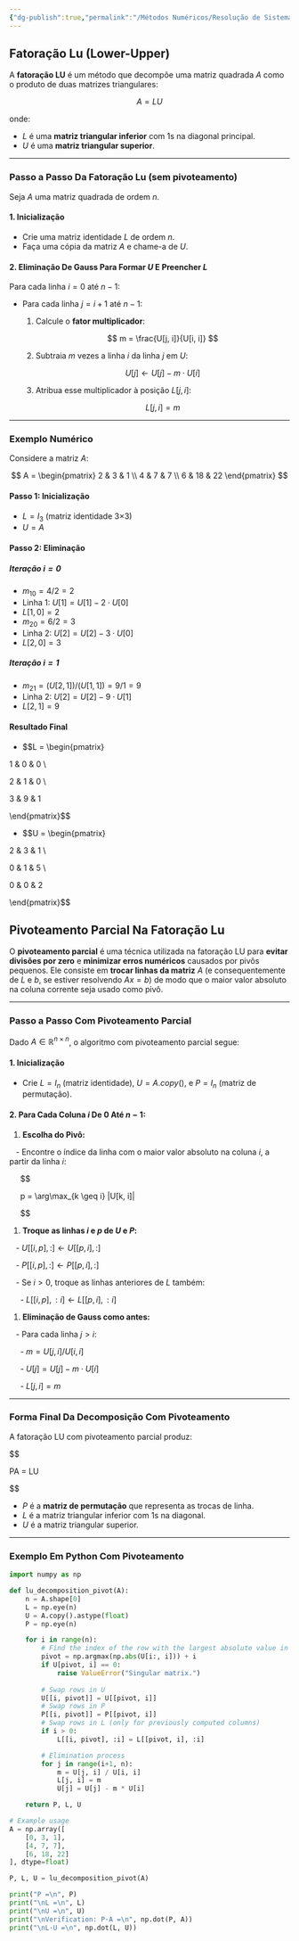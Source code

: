 ```yaml
---
{"dg-publish":true,"permalink":"/Métodos Numéricos/Resolução de Sistemas Lineares/Fatoração LU/","dgPassFrontmatter":true,"created":"2025-04-11T10:37:01.883-03:00"}
---
```



## Fatoração Lu (Lower-Upper)

A **fatoração LU** é um método que decompõe uma matriz quadrada $A$ como o produto de duas matrizes triangulares:

$$
A = LU
$$

onde:

- $L$ é uma **matriz triangular inferior** com 1s na diagonal principal.
- $U$ é uma **matriz triangular superior**.

---

### Passo a Passo Da Fatoração Lu (sem pivoteamento)

Seja $A$ uma matriz quadrada de ordem $n$.

#### **1. Inicialização**

- Crie uma matriz identidade $L$ de ordem $n$.
- Faça uma cópia da matriz $A$ e chame-a de $U$.

#### **2. Eliminação De Gauss Para Formar $U$ E Preencher $L$**

Para cada linha $i = 0$ até $n - 1$:

- Para cada linha $j = i + 1$ até $n - 1$:
  1. Calcule o **fator multiplicador**:

     $$
     m = \frac{U[j, i]}{U[i, i]}
     $$

  2. Subtraia $m$ vezes a linha $i$ da linha $j$ em $U$:

     $$
     U[j] \leftarrow U[j] - m \cdot U[i]
     $$

  3. Atribua esse multiplicador à posição $L[j, i]$:

     $$
     L[j, i] = m
     $$

---

### Exemplo Numérico

Considere a matriz $A$:

$$
A = \begin{pmatrix}
2 & 3 & 1 \\
4 & 7 & 7 \\
6 & 18 & 22
\end{pmatrix}
$$

#### **Passo 1: Inicialização**

- $L = I_3$ (matriz identidade 3×3)
- $U = A$

#### **Passo 2: Eliminação**

##### Iteração $i = 0$

- $m_{10} = 4/2 = 2$
- Linha 1: $U[1] = U[1] - 2 \cdot U[0]$
- $L[1, 0] = 2$
- $m_{20} = 6/2 = 3$
- Linha 2: $U[2] = U[2] - 3 \cdot U[0]$
- $L[2, 0] = 3$

##### Iteração $i = 1$

- $m_{21} = (U[2, 1]) / (U[1, 1]) = 9 / 1 = 9$
- Linha 2: $U[2] = U[2] - 9 \cdot U[1]$
- $L[2, 1] = 9$

#### **Resultado Final**

- $$L = \begin{pmatrix}

1 & 0 & 0 \\

2 & 1 & 0 \\

3 & 9 & 1

\end{pmatrix}$$

- $$U = \begin{pmatrix}

2 & 3 & 1 \\

0 & 1 & 5 \\

0 & 0 & 2

\end{pmatrix}$$

## Pivoteamento Parcial Na Fatoração Lu

O **pivoteamento parcial** é uma técnica utilizada na fatoração LU para **evitar divisões por zero** e **minimizar erros numéricos** causados por pivôs pequenos. Ele consiste em **trocar linhas da matriz** $A$ (e consequentemente de $L$ e $b$, se estiver resolvendo $Ax = b$) de modo que o maior valor absoluto na coluna corrente seja usado como pivô.

---

### Passo a Passo Com Pivoteamento Parcial

Dado $A \in \mathbb{R}^{n \times n}$, o algoritmo com pivoteamento parcial segue:

#### **1. Inicialização**

- Crie $L = I_n$ (matriz identidade), $U = A.copy()$, e $P = I_n$ (matriz de permutação).

#### **2. Para Cada Coluna $i$ De $0$ Até $n-1$:**

1. **Escolha do Pivô:**

   - Encontre o índice da linha com o maior valor absoluto na coluna $i$, a partir da linha $i$:

     $$

     p = \arg\max_{k \geq i} |U[k, i]|

     $$

1. **Troque as linhas $i$ e $p$ de $U$ e $P$:**

   - $U[[i, p], :] \leftarrow U[[p, i], :]$

   - $P[[i, p], :] \leftarrow P[[p, i], :]$

   - Se $i > 0$, troque as linhas anteriores de $L$ também:

     - $L[[i, p], :i] \leftarrow L[[p, i], :i]$

1. **Eliminação de Gauss como antes:**

   - Para cada linha $j > i$:

     - $m = U[j, i] / U[i, i]$

     - $U[j] = U[j] - m \cdot U[i]$

     - $L[j, i] = m$

---

### Forma Final Da Decomposição Com Pivoteamento

A fatoração LU com pivoteamento parcial produz:

$$

PA = LU

$$

- $P$ é a **matriz de permutação** que representa as trocas de linha.
- $L$ é a matriz triangular inferior com 1s na diagonal.
- $U$ é a matriz triangular superior.

---

### Exemplo Em Python Com Pivoteamento

```python
import numpy as np

def lu_decomposition_pivot(A):
    n = A.shape[0]
    L = np.eye(n)
    U = A.copy().astype(float)
    P = np.eye(n)

    for i in range(n):
        # Find the index of the row with the largest absolute value in column i
        pivot = np.argmax(np.abs(U[i:, i])) + i
        if U[pivot, i] == 0:
            raise ValueError("Singular matrix.")
        
        # Swap rows in U
        U[[i, pivot]] = U[[pivot, i]]
        # Swap rows in P
        P[[i, pivot]] = P[[pivot, i]]
        # Swap rows in L (only for previously computed columns)
        if i > 0:
            L[[i, pivot], :i] = L[[pivot, i], :i]

        # Elimination process
        for j in range(i+1, n):
            m = U[j, i] / U[i, i]
            L[j, i] = m
            U[j] = U[j] - m * U[i]

    return P, L, U

# Example usage
A = np.array([
    [0, 3, 1],
    [4, 7, 7],
    [6, 18, 22]
], dtype=float)

P, L, U = lu_decomposition_pivot(A)

print("P =\n", P)
print("\nL =\n", L)
print("\nU =\n", U)
print("\nVerification: P·A =\n", np.dot(P, A))
print("\nL·U =\n", np.dot(L, U))
```

